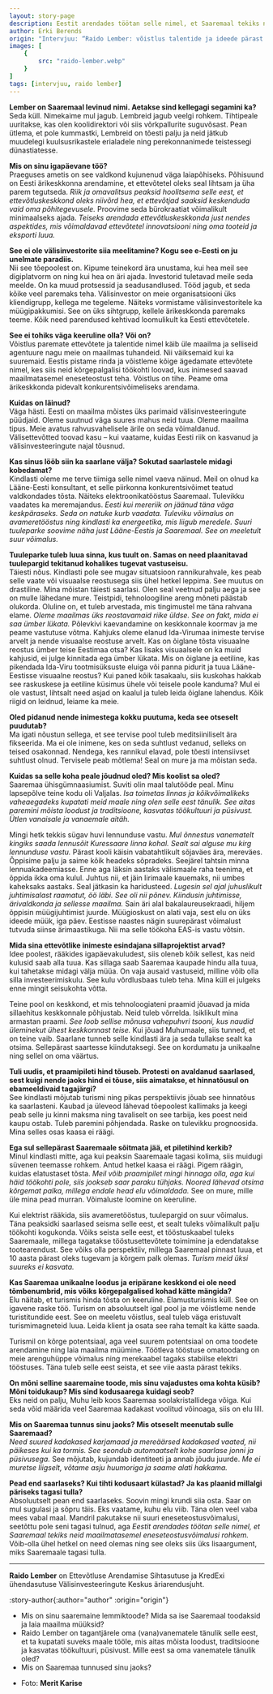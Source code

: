 ```yaml
---
layout: story-page
description: Eestit arendades töötan selle nimel, et Saaremaal tekiks neid maailmatasemel eneseteostusvõimalusi rohkem.
author: Erki Berends
origin: "Intervjuu: “Raido Lember: võistlus talentide ja ideede pärast käib üle maailma”, Saarte Hääl, 18. veebruar 2022."
images: [
    {
        src: "raido-lember.webp"
    }
]
tags: [intervjuu, raido lember]
---
```


<!-- # {{ $doc.title }} -->

<!-- :icon{name="icon-park-outline:volume-notice"} Siit saad vestlust kuulata: https://kadi.ee/jarelkuulamine/ulgusaarlased-26-02-22-karol-kuntsel/ -->


**Lember on Saaremaal levinud nimi. Aetakse sind kellegagi segamini ka?** \
Seda küll. Nimekaime mul jagub. Lembreid jagub veelgi rohkem. Tihtipeale uuritakse, kas olen koolidirektori või siis võrkpallurite suguvõsast. Pean ütlema, et pole kummastki, Lembreid on tõesti palju ja neid jätkub muudelegi kuulsusrikastele erialadele ning perekonnanimede teistessegi dünastiatesse.

**Mis on sinu igapäevane töö?** \
Praeguses ametis on see valdkond kujunenud väga laiapõhiseks. Põhisuund on Eesti ärikeskkonna arendamine, et ettevõtetel oleks seal lihtsam ja üha parem tegutseda. *Riik ja omavalitsus peaksid hoolitsema selle eest, et ettevõtluskeskkond oleks niivõrd hea, et ettevõtjad saaksid keskenduda vaid oma põhitegevusele.* Proovime seda bürokraatiat võimalikult minimaalseks ajada. *Teiseks arendada ettevõtluskeskkonda just nendes aspektides, mis võimaldavad ettevõtetel innovatsiooni ning oma tooteid ja eksporti luua.*

**See ei ole välisinvestorite siia meelitamine? Kogu see e-Eesti on ju unelmate paradiis.** \
Nii see tõepoolest on. Kipume teinekord ära unustama, kui hea meil see digiplatvorm on ning kui hea on äri ajada. Investorid tuletavad meile seda meelde. On ka muud protsessid ja seadusandlused. Tööd jagub, et seda kõike veel paremaks teha. Välisinvestor on meie organisatsiooni üks kliendigrupp, kellega me tegeleme. Näiteks vormistame välisinvestoritele ka müügipakkumisi. See on üks sihtgrupp, kellele ärikeskkonda paremaks teeme. Kõik need parendused kehtivad loomulikult ka Eesti ettevõtetele.

**See ei tohiks väga keeruline olla? Või on?** \
Võistlus paremate ettevõtete ja talentide nimel käib üle maailma ja selliseid agentuure nagu meie on maailmas tuhandeid. Nii väiksemaid kui ka suuremaid. Eestis pistame rinda ja võistleme kõige ägedamate ettevõtete nimel, kes siis neid kõrgepalgalisi töökohti loovad, kus inimesed saavad maailmatasemel eneseteostust teha. Võistlus on tihe. Peame oma ärikeskkonda pidevalt konkurentsivõimeliseks arendama.

**Kuidas on läinud?** \
Väga hästi. Eesti on maailma mõistes üks parimaid välisinvesteeringute püüdjaid. Oleme suutnud väga suures mahus neid tuua. Oleme maailma tipus. Meie avatus rahvusvahelisele ärile on seda võimaldanud. Välisettevõtted toovad kasu – kui vaatame, kuidas Eesti riik on kasvanud ja välisinvesteeringute najal tõusnud.

**Kas sinus lööb siin ka saarlane välja? Sokutad saarlastele midagi kobedamat?** \
Kindlasti oleme me terve tiimiga selle nimel vaeva näinud. Meil on olnud ka Lääne-Eesti konsultant, et selle piirkonna konkurentsivõimet teatud valdkondades tõsta. Näiteks elektroonikatööstus Saaremaal. Tulevikku vaadates ka meremajandus. *Eesti kui mereriik on jäänud täna väga keskpäraseks. Seda on natuke kurb vaadata. Tuleviku võimalus on avameretööstus ning kindlasti ka energeetika, mis liigub meredele. Suuri tuuleparke soovime näha just Lääne-Eestis ja Saaremaal. See on meeletult suur võimalus.*

**Tuuleparke tuleb luua sinna, kus tuult on. Samas on need plaanitavad tuulepargid tekitanud kohalikes tugevat vastuseisu.** \
Täiesti nõus. Kindlasti pole see mugav situatsioon rannikurahvale, kes peab selle vaate või visuaalse reostusega siis ühel hetkel leppima. See muutus on drastiline. Mina mõistan täiesti saarlasi. Olen seal veetnud palju aega ja see on mulle lähedane mure. Teistpidi, tehnoloogiline areng mõneti päästab olukorda. Oluline on, et tuleb arvestada, mis tingimustel me täna rahvana elame. *Oleme maailmas üks reostavamaid riike üldse. See on fakt, mida ei saa ümber lükata.* Põlevkivi kaevandamine on keskkonnale koormav ja me peame vastutuse võtma. Kahjuks oleme elanud Ida-Virumaa inimeste tervise arvelt ja nende visuaalse reostuse arvelt. Kas on õiglane tõsta visuaalne reostus ümber teise Eestimaa otsa? Kas lisaks visuaalsele on ka muid kahjusid, ei julge kinnitada ega ümber lükata. Mis on õiglane ja eetiline, kas pikendada Ida-Viru tootmisüksuste eluiga või panna pidurit ja tuua Lääne-Eestisse visuaalne reostus? Kui paned kõik tasakaalu, siis kuskohas hakkab see raskuskese ja eetiline küsimus ühele või teisele poole kanduma? Mul ei ole vastust, lihtsalt need asjad on kaalul ja tuleb leida õiglane lahendus. Kõik riigid on leidnud, leiame ka meie.

**Oled pidanud nende inimestega kokku puutuma, keda see otseselt puudutab?** \
Ma igati nõustun sellega, et see tervise pool tuleb meditsiiniliselt ära fikseerida. Ma ei ole inimene, kes on seda suhtlust vedanud, selleks on teised osakonnad. Nendega, kes rannikul elavad, pole tõesti intensiivset suhtlust olnud. Tervisele peab mõtlema! Seal on mure ja ma mõistan seda.

**Kuidas sa selle koha peale jõudnud oled? Mis koolist sa oled?** \
Saaremaa ühisgümnaasiumist. Suviti olin maal talutööde peal. Minu lapsepõlve teine kodu oli Valjalas. *Isa toimetas linnas ja kõikvõimalikeks vaheaegadeks kupatati meid maale ning olen selle eest tänulik. See aitas paremini mõista loodust ja traditsioone, kasvatas töökultuuri ja püsivust. Ütlen vanaisale ja vanaemale aitäh.*

Mingi hetk tekkis sügav huvi lennunduse vastu. *Mul õnnestus vanematelt kingiks saada lennusõit Kuressaare linna kohal. Sealt sai alguse mu kirg lennunduse vastu.* Pärast kooli käisin vabatahtlikult sõjaväes ära, mereväes. Õppisime palju ja saime kõik headeks sõpradeks. Seejärel tahtsin minna lennuakadeemiasse. Enne aga läksin aastaks välismaale raha teenima, et õppida ikka oma kulul. Juhtus nii, et jäin Iirimaale kauemaks, nii umbes kaheksaks aastaks. Seal jätkasin ka haridusteed. *Lugesin sel ajal juhuslikult juhtimisalast raamatut, öö läbi. See oli nii põnev. Kiindusin juhtimisse, ärivaldkonda ja sellesse maailma.* Sain äri alal bakalaureusekraadi, hiljem õppisin müügijuhtimist juurde. Müügioskust on alati vaja, sest elu on üks ideede müük, iga päev. Eestisse naastes nägin suurepärast võimalust tutvuda siinse ärimaastikuga. Nii ma selle töökoha EAS-is vastu võtsin.

**Mida sina ettevõtlike inimeste esindajana sillaprojektist arvad?** \
Idee poolest, rääkides igapäevakuludest, siis oleneb kõik sellest, kas neid kulusid saab alla tuua. Kas sillaga saab Saaremaa kaupade hindu alla tuua, kui tahetakse midagi välja müüa. On vaja ausaid vastuseid, milline võib olla silla investeerimiskulu. See kulu võrdlusbaas tuleb teha. Mina küll ei julgeks enne mingit seisukohta võtta.

Teine pool on keskkond, et mis tehnoloogiateni praamid jõuavad ja mida sillaehitus keskkonnale põhjustab. Neid tuleb võrrelda. Isiklikult mina armastan praami. *See loob sellise mõnusa vahepuhvri tsooni, kus naudid üleminekut ühest keskkonnast teise.* Kui jõuad Muhumaale, siis tunned, et on teine vaib. Saarlane tunneb selle kindlasti ära ja seda tullakse sealt ka otsima. Sellepärast saartesse kiindutaksegi. See on kordumatu ja unikaalne ning sellel on oma väärtus.

**Tuli uudis, et praamipileti hind tõuseb. Protesti on avaldanud saarlased, sest kuigi nende jaoks hind ei tõuse, siis aimatakse, et hinnatõusul on ebameeldivaid tagajärgi?** \
See kindlasti mõjutab turismi ning pikas perspektiivis jõuab see hinnatõus ka saarlasteni. Kaubad ja üleveod lähevad tõepoolest kallimaks ja keegi peab selle ju kinni maksma ning tavaliselt on see tarbija, kes poest neid kaupu ostab. Tuleb paremini põhjendada. Raske on tulevikku prognoosida. Mina selles osas kaasa ei räägi.

**Ega sul sellepärast Saaremaale sõitmata jää, et piletihind kerkib?** \
Minul kindlasti mitte, aga kui peaksin Saaremaale tagasi kolima, siis muidugi süvenen teemasse rohkem. Antud hetkel kaasa ei räägi. Pigem räägin, kuidas elatustaset tõsta. *Meil võib praamipilet mingi hinnaga olla, aga kui häid töökohti pole, siis jookseb saar paraku tühjaks. Noored lähevad otsima kõrgemat palka, millega endale head elu võimaldada.* See on mure, mille üle mina pead murran. Võimaluste loomine on keeruline.

Kui elektrist rääkida, siis avameretööstus, tuulepargid on suur võimalus. Täna peaksidki saarlased seisma selle eest, et sealt tuleks võimalikult palju töökohti kogukonda. Võiks seista selle eest, et tööstuskaabel tuleks Saaremaale, millega tagatakse tööstusettevõtete toimimine ja edendatakse tootearendust. See võiks olla perspektiiv, millega Saaremaal pinnast luua, et 10 aasta pärast oleks tugevam ja kõrgem palk olemas. *Turism meid üksi suureks ei kasvata.*

**Kas Saaremaa unikaalne loodus ja eripärane keskkond ei ole need tõmbenumbrid, mis võiks kõrgepalgalised kohad kätte mängida?** \
Elu näitab, et turismis hinda tõsta on keeruline. Elamusturismis küll. See on igavene raske töö. Turism on absoluutselt igal pool ja me võistleme nende turistitundide eest. See on meeletu võistlus, seal tuleb väga eristuvalt turismimagneteid luua. Leida klient ja osata see raha temalt ka kätte saada.

Turismil on kõrge potentsiaal, aga veel suurem potentsiaal on oma toodete arendamine ning laia maailma müümine. Töötleva tööstuse omatoodang on meie arenguhüppe võimalus ning merekaabel tagaks stabiilse elektri tööstuses. Täna tuleb selle eest seista, et see viie aasta pärast tekiks.

**On mõni selline saaremaine toode, mis sinu vajadustes oma kohta küsib? Mõni toidukaup? Mis sind kodusaarega kuidagi seob?** \
Eks neid on palju, Muhu leib koos Saaremaa soolakristallidega võiga. Kui seda võid määrida veel Saaremaa kadakast voolitud võinoaga, siis on elu lill.

**Mis on Saaremaa tunnus sinu jaoks? Mis otseselt meenutab sulle Saaremaad?** \
*Need suured kadakased karjamaad ja mereäärsed kadakased vaated, nii päikeses kui ka tormis. See seondub automaatselt kohe saarlase jonni ja püsivusega.* See mõjutab, kujundab identiteeti ja annab jõudu juurde. *Me ei muretse liigselt, võtame asju huumoriga ja saame alati hakkama.*

**Pead end saarlaseks? Kui tihti kodusaart külastad? Ja kas plaanid millalgi päriseks tagasi tulla?** \
Absoluutselt pean end saarlaseks. Soovin mingi krundi siia osta. Saar on mul sugulasi ja sõpru täis. Eks vaatame, kuhu elu viib. Täna olen veel vaba mees vabal maal. Mandril pakutakse nii suuri eneseteostusvõimalusi, seetõttu pole seni tagasi tulnud, aga *Eestit arendades töötan selle nimel, et Saaremaal tekiks neid maailmatasemel eneseteostusvõimalusi rohkem.* Võib-olla ühel hetkel on need olemas ning see oleks siis üks lisaargument, miks Saaremaale tagasi tulla.

<hr />

**Raido Lember** on Ettevõtluse Arendamise Sihtasutuse ja KredExi ühendasutuse Välisinvesteeringute Keskus äriarendusjuht.



:story-author{:author="author" :origin="origin"}

<details-wrapper summary="Mis mõtted tekkisid?">

- Mis on sinu saaremaine lemmiktoode? Mida sa ise Saaremaal toodaksid ja laia maailma müüksid?
- Raido Lember on tagantjärele oma (vana)vanematele tänulik selle eest, et ta kupatati suveks maale tööle, mis aitas mõista loodust, traditsioone ja kasvatas töökultuuri, püsivust. Mille eest sa oma vanematele tänulik oled?
- Mis on Saaremaa tunnused sinu jaoks?

</details-wrapper>


<details-wrapper summary="Allikad" class="text-sm" icon="icon-park-outline:document-folder">

- Foto: **Merit Karise**

</details-wrapper>